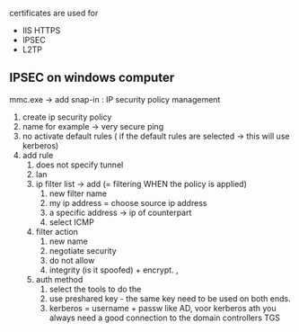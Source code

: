 certificates are used for
- IIS HTTPS
- IPSEC
- L2TP


## IPSEC on windows computer

mmc.exe -> add snap-in : IP security policy management
1. create ip security policy
2. name for example -> very secure ping
3. no activate default rules ( if the default rules are selected -> this will use kerberos)
4. add rule
	1. does not specify tunnel
	2. lan
	3. ip filter list -> add (= filtering WHEN the policy is applied)
		1. new filter name
		2. my ip address =  choose source ip address
		3. a specific address -> ip of counterpart
		4. select ICMP
	4. filter action
		1. new name
		2. negotiate security
		3. do not allow
		4. integrity (is it spoofed) + encrypt. , 
	5. auth method
		1. select the tools to do the 
		2. use preshared key - the same key need to be used on both ends.
		3. kerberos = username + passw like AD, voor kerberos ath you always need a good connection to the domain controllers TGS